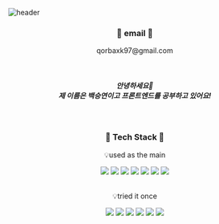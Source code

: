 ![header](https://capsule-render.vercel.app/api?type=wave&color=0:FCF297,100:f1da36&height=400&section=header&text=Butter%20on%20Bread&desc=qorbaxk's%20GitHub%20Profile&fontSize=90&animation=fadeIn&fontAlignY=40&descAlign=70&descAlignY=57)


<h3 align="center"> 📧 email 📧 </h3>
<p align="center"> qorbaxk97@gmail.com </p>
<br>

<h5 align="center"> 안녕하세요🙂<br>제 이름은 백승연이고 프론트엔드를 공부하고 있어요!</h5>

<br>
<h3 align="center">🍞 Tech Stack 🍞</h3>

<p align="center">💡used as the main</p>
<div align=center>
<img src="https://img.shields.io/badge/React-61DAFB?style=for-the-badge&logo=React&logoColor=white">
<img src="https://img.shields.io/badge/Redux-764ABC?style=for-the-badge&logo=Redux&logoColor=white">
<img src="https://img.shields.io/badge/Javascript-F7DF1E?style=for-the-badge&logo=Javascript&logoColor=white">
<img src="https://img.shields.io/badge/HTML5-E34F26?style=for-the-badge&logo=HTML5&logoColor=white">
<img src="https://img.shields.io/badge/CSS3-1572B6?style=for-the-badge&logo=CSS3&logoColor=white">
<img src="https://img.shields.io/badge/Bootstrap-7952B3?style=for-the-badge&logo=Bootstrap&logoColor=white">
<img src="https://img.shields.io/badge/GitHub-181717?style=for-the-badge&logo=GitHub&logoColor=white">
  
</div>
<br>
<p align="center">💡tried it once</p>
<div align=center>
<img src="https://img.shields.io/badge/Java-007396?style=for-the-badge&logo=Java&logoColor=white">
<img src="https://img.shields.io/badge/C-A8B9CC?style=for-the-badge&logo=C&logoColor=white">
<img src="https://img.shields.io/badge/Python-3776AB?style=for-the-badge&logo=Python&logoColor=white">
<img src="https://img.shields.io/badge/R-276DC3?style=for-the-badge&logo=R&logoColor=white">
<img src="https://img.shields.io/badge/MySQL-4479A1?style=for-the-badge&logo=MySQL&logoColor=white">
<img src="https://img.shields.io/badge/linux-FCC624?style=for-the-badge&logo=linux&logoColor=black">
</div>

<br>
